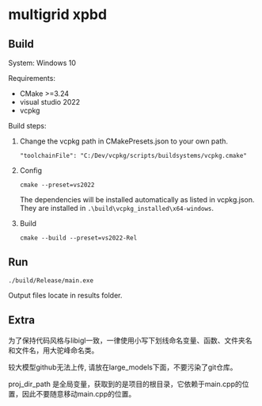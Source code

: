 # multigrid xpbd

## Build
System: Windows 10

Requirements: 
- CMake >=3.24
- visual studio 2022
- vcpkg

Build steps:
1. Change the vcpkg path in CMakePresets.json to your own path.
   ```
   "toolchainFile": "C:/Dev/vcpkg/scripts/buildsystems/vcpkg.cmake"
   ```
2. Config
    ```
    cmake --preset=vs2022
    ```
    The dependencies will be installed automatically as listed in vcpkg.json. They are installed in `.\build\vcpkg_installed\x64-windows`.

3. Build
    ```
    cmake --build --preset=vs2022-Rel
    ```

## Run
```
./build/Release/main.exe
```

Output files locate in results folder.


## Extra

为了保持代码风格与libigl一致，一律使用小写下划线命名变量、函数、文件夹名和文件名，用大驼峰命名类。

较大模型github无法上传, 请放在large_models下面，不要污染了git仓库。

proj_dir_path 是全局变量，获取到的是项目的根目录，它依赖于main.cpp的位置，因此不要随意移动main.cpp的位置。
